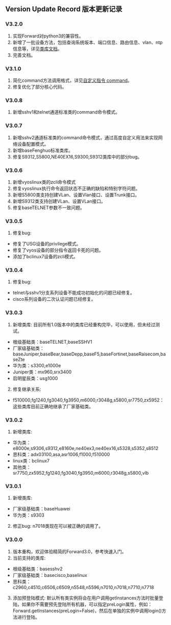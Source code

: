 ## Version Update Record 版本更新记录
### V3.2.0
1. 实现Forward对python3的兼容性。
2. 新增了一批设备方法，包括查询系统坂本、端口信息、路由信息、vlan、ntp信息等，详见[类库文档](/docs/class)。
3. 完善文档。

### V3.1.0
1. 简化command方法调用格式，详见[自定义指令 command](/docs/advance/command.md)。
2. 修复优化了部分核心代码。

### V3.0.8
1. 新增sshv1和telnet通道标准类的command命令模式。

### V3.0.7
1. 新增sshv2通道标准类的command命令模式，通过高度自定义用法来实现网络设备配置模式。
2. 新增baseFenghuo标准类库。
3. 修复S9312,S5800,NE40EX16,S9300,S9312类库中的部分bug。

### V3.0.6
1. 新增vyoslinux类的zcli命令模式
2. 修复vyoslinux执行命令返回状态不正确的缺陷和特别字符问题。
3. 新增S5800类支持创建VLan、设置Vlan接口、设置Trunk接口。
4. 新增S9312类支持创建VLan、设置VLan接口。
5. 修复baseTELNET参数不一致问题。

### V3.0.5
1. 修复bug:
 * 修复了USG设备的privilege模式。
 * 修复了vyos设备的部分指令返回卡死的问题。
 * 添加了bclinux7设备的zcli模式。

### V3.0.4
1. 修复bug:
 * telnet与sshv1分支系列设备不能成功初始化的问题已经修复。
 * cisco系列设备的二次认证问题已经修复。

### V3.0.3
1. 新增类库: 目前所有1.0版本中的类库已经重构完毕，可以使用，但未经过测试。
 * 根级基础类：baseTELNET,baseSSHV1
 * 厂家级基础类：baseJuniper,baseBear,baseDepp,baseF5,baseFortinet,baseRaisecom,baseZte
 * 华为类：s3300,e1000e
 * Juniper类：mx960,srx3400
 * 启明星辰类：usg1000
2. 修复继承关系:
 * f510000,fg1240,fg3040,fg3950,m6000,r3048g,s5800,sr7750,zx5952：这些类库目前正确地继承了厂家基础类。

### V3.0.2
1. 新增类库:
 * 华为类：e8000e,s9306,s9312,e8160e,ne40ex3,ne40ex16,s5328,s5352,s8512
 * 思科类：adx03100,asa,asr1006,f1000,f510000
 * linux类：bclinux7
 * 其他类：sr7750,zx5952,fg1240,fg3040,fg3950,m6000,r3048g,s5800,vlb

### V3.0.1
1. 新增类库:
 * 厂家级基础类：baseHuawei
 * 华为类：s9303
2. 修正bug: n7018类现在可以被正确的调用了。

### V3.0.0
1. 版本重构，欢迎体验精简的Forward3.0，参考快速入门。
2. 当前支持的类库:
 * 根级基础类：basesshv2
 * 厂家级基础类：basecisco,baselinux
 * 思科类：c2960,c4510,c6506,c6509,n5548,n5596,n7010,n7018,n7710,n7718
3. 添加预登陆模式: 默认所有类实例将会在用户调用getInstances方法时批量登陆，如果你不需要预先登陆所有机器，可以指定preLogin属性，例如：Forward.getInstances(preLogin=False)，然后在单独的实例中调用login()方法进行登陆。
